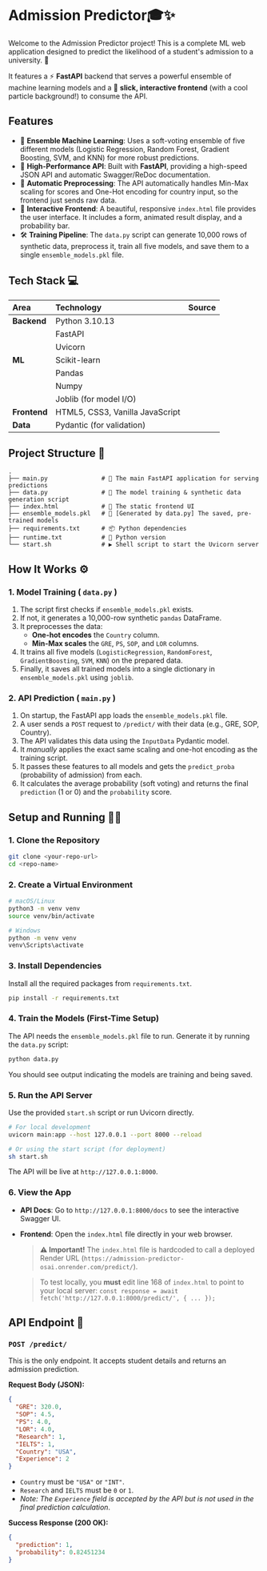 

# Admission Predictor🎓✨

Welcome to the Admission Predictor project\! This is a complete ML web application designed to predict the likelihood of a student's admission to a university. 🔮

It features a ⚡ **FastAPI** backend that serves a powerful ensemble of machine learning models and a 🎨 **slick, interactive frontend** (with a cool particle background\!) to consume the API.

## Features

  * 🧠 **Ensemble Machine Learning**: Uses a soft-voting ensemble of five different models (Logistic Regression, Random Forest, Gradient Boosting, SVM, and KNN) for more robust predictions.
  * 🚀 **High-Performance API**: Built with **FastAPI**, providing a high-speed JSON API and automatic Swagger/ReDoc documentation.
  * 🤖 **Automatic Preprocessing**: The API automatically handles Min-Max scaling for scores and One-Hot encoding for country input, so the frontend just sends raw data.
  * 🎨 **Interactive Frontend**: A beautiful, responsive `index.html` file provides the user interface. It includes a form, animated result display, and a probability bar.
  * 🛠️ **Training Pipeline**: The `data.py` script can generate 10,000 rows of synthetic data, preprocess it, train all five models, and save them to a single `ensemble_models.pkl` file.

## Tech Stack 💻

| Area | Technology | Source |
| :--- | :--- | :--- |
| **Backend** | Python 3.10.13 | |
| | FastAPI | |
| | Uvicorn | |
| **ML** | Scikit-learn | |
| | Pandas | |
| | Numpy | |
| | Joblib (for model I/O) | |
| **Frontend** | HTML5, CSS3, Vanilla JavaScript | |
| **Data** | Pydantic (for validation) | |

## Project Structure 📂

```
.
├── main.py               # 🚀 The main FastAPI application for serving predictions
├── data.py               # 🚂 The model training & synthetic data generation script
├── index.html            # 🎨 The static frontend UI
├── ensemble_models.pkl   # 🧠 [Generated by data.py] The saved, pre-trained models
├── requirements.txt      # 📦 Python dependencies
├── runtime.txt           # 🐍 Python version
└── start.sh              # ▶️ Shell script to start the Uvicorn server
```

## How It Works ⚙️

### 1\. Model Training ( `data.py` )

1.  The script first checks if `ensemble_models.pkl` exists.
2.  If not, it generates a 10,000-row synthetic `pandas` DataFrame.
3.  It preprocesses the data:
      * **One-hot encodes** the `Country` column.
      * **Min-Max scales** the `GRE`, `PS`, `SOP`, and `LOR` columns.
4.  It trains all five models (`LogisticRegression`, `RandomForest`, `GradientBoosting`, `SVM`, `KNN`) on the prepared data.
5.  Finally, it saves all trained models into a single dictionary in `ensemble_models.pkl` using `joblib`.

### 2\. API Prediction ( `main.py` )

1.  On startup, the FastAPI app loads the `ensemble_models.pkl` file.
2.  A user sends a `POST` request to `/predict/` with their data (e.g., GRE, SOP, Country).
3.  The API validates this data using the `InputData` Pydantic model.
4.  It *manually* applies the exact same scaling and one-hot encoding as the training script.
5.  It passes these features to all models and gets the `predict_proba` (probability of admission) from each.
6.  It calculates the average probability (soft voting) and returns the final `prediction` (1 or 0) and the `probability` score.

## Setup and Running 🏃‍♂️

### 1\. Clone the Repository

```bash
git clone <your-repo-url>
cd <repo-name>
```

### 2\. Create a Virtual Environment

```bash
# macOS/Linux
python3 -m venv venv
source venv/bin/activate

# Windows
python -m venv venv
venv\Scripts\activate
```

### 3\. Install Dependencies

Install all the required packages from `requirements.txt`.

```bash
pip install -r requirements.txt
```

### 4\. Train the Models (First-Time Setup)

The API needs the `ensemble_models.pkl` file to run. Generate it by running the `data.py` script:

```bash
python data.py
```

You should see output indicating the models are training and being saved.

### 5\. Run the API Server

Use the provided `start.sh` script or run Uvicorn directly.

```bash
# For local development
uvicorn main:app --host 127.0.0.1 --port 8000 --reload

# Or using the start script (for deployment)
sh start.sh
```

The API will be live at `http://127.0.0.1:8000`.

### 6\. View the App

  * **API Docs**: Go to `http://127.0.0.1:8000/docs` to see the interactive Swagger UI.

  * **Frontend**: Open the `index.html` file directly in your web browser.

    > **⚠️ Important\!**
    > The `index.html` file is hardcoded to call a deployed Render URL (`https://admission-predictor-osai.onrender.com/predict/`).

    > To test locally, you **must** edit line 168 of `index.html` to point to your local server:
    > `const response = await fetch('http://127.0.0.1:8000/predict/', { ... });`

## API Endpoint 🎯

### `POST /predict/`

This is the only endpoint. It accepts student details and returns an admission prediction.

**Request Body (JSON):**

```json
{
  "GRE": 320.0,
  "SOP": 4.5,
  "PS": 4.0,
  "LOR": 4.0,
  "Research": 1,
  "IELTS": 1,
  "Country": "USA",
  "Experience": 2
}
```

  * `Country` must be `"USA"` or `"INT"`.
  * `Research` and `IELTS` must be `0` or `1`.
  * *Note: The `Experience` field is accepted by the API but is not used in the final prediction calculation*.

**Success Response (200 OK):**

```json
{
  "prediction": 1,
  "probability": 0.82451234
}
```
